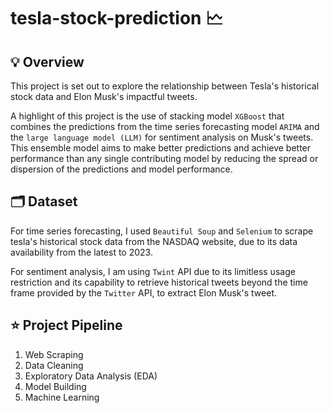 # tesla-stock-prediction 🗠

## 💡 Overview
This project is set out to explore the relationship between Tesla's historical stock data and Elon Musk's impactful tweets. 

A highlight of this project is the use of stacking model ```XGBoost``` that combines the predictions from the time series forecasting model ```ARIMA``` and the ```large language model (LLM)``` for sentiment analysis on Musk's tweets. This ensemble model aims to make better predictions and achieve better performance than any single contributing model by reducing the spread or dispersion of the predictions and model performance.

## 🗂️ Dataset
For time series forecasting, I used ```Beautiful Soup``` and ```Selenium``` to scrape tesla's historical stock data from the NASDAQ website, due to its data availability from the latest to 2023.

For sentiment analysis, I am using ```Twint``` API due to its limitless usage restriction and its capability to retrieve historical tweets beyond the time frame provided by the ```Twitter``` API, to extract Elon Musk's tweet.

## ⭐ Project Pipeline 
1. Web Scraping
2. Data Cleaning
3. Exploratory Data Analysis (EDA)
4. Model Building
5. Machine Learning



